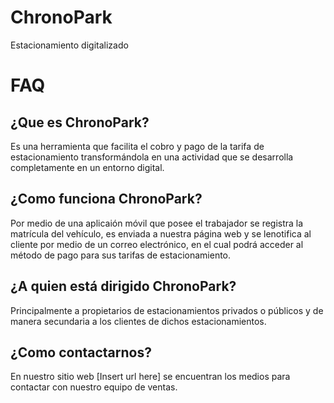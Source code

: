 # ChronoPark
Estacionamiento digitalizado
# FAQ
## ¿Que es ChronoPark?
Es una herramienta que facilita el cobro y pago de la tarifa de estacionamiento transformándola en una actividad que se desarrolla completamente en un entorno digital.
## ¿Como funciona ChronoPark?
Por medio de una aplicaión móvil que posee el trabajador se registra la matrícula del vehículo, es enviada a nuestra página web y se lenotifica al cliente por medio de un correo electrónico, en el cual podrá acceder al método de pago para sus tarifas de estacionamiento.
## ¿A quien está dirigido ChronoPark?
Principalmente a propietarios de estacionamientos privados o públicos y de manera secundaria a los clientes de dichos estacionamientos.
## ¿Como contactarnos?
En nuestro sitio web [Insert url here] se encuentran los medios para contactar con nuestro equipo de ventas.
